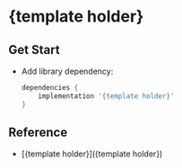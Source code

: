 
# {template holder}

## Get Start

* Add library dependency:

    ```gradle
    dependencies {
        implementation '{template holder}'
    }
    ```

## Reference

* [{template holder}]({template holder})

